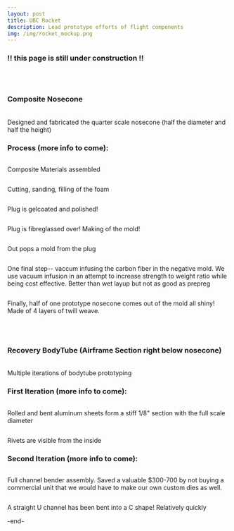 ```yaml
---
layout: post
title: UBC Rocket 
description: Lead prototype efforts of flight components
img: /img/rocket_mockup.png
---
```

<div style="width=100%;">
<h3> !! this page is still under construction !! </h3>
<br/> <br/>
<h3> Composite Nosecone </h3>

<br/>
Designed and fabricated the quarter scale nosecone (half the diameter and half the height)
<br/>
<div class="img_row">
  <img src="{{ site.baseurl }}/img/comp_cad.png" alt="" title=""/>
</div>

<h3> Process (more info to come): </h3>

<div class = "img_row">
  <img class = "col" src="{{ site.baseurl }}/img/comp_materials.JPG" alt="" title="composite materials"/>
  <p> Composite Materials assembled </p>
</div>
<div class = "img_row">
  <img class = "col" src="{{ site.baseurl }}/img/comp_foam.JPG" alt="" title=" "/>
  <p> Cutting, sanding, filling of the foam </p>
</div>
<div class = "img_row">
  <img class = "col half" src="{{ site.baseurl }}/img/comp_gelcoat.JPG" alt="" title=" "/>
  <p class = "col half"> Plug is gelcoated and polished! </p>
</div>
<div class = "img_row">
  <img class = "col half" src="{{ site.baseurl }}/img/comp_fibreglass.JPG" alt="" title=" "/>
  <p class = "col half"> Plug is fibreglassed over! Making of the mold! </p>
</div>
<div class = "img_row">
  <img class = "col half" src="{{ site.baseurl }}/img/comp_postpull.JPG" alt="" title=" "/>
  <p class = "col half"> Out pops a mold from the plug </p>
</div>
<div class = "img_row">
  <img class = "col half" src="{{ site.baseurl }}/img/comp_infusion.JPG" alt="" title=" "/>
  <p class = "col half"> One final step-- vaccum infusing the carbon fiber in the negative mold. We use vacuum infusion in an attempt to increase strength to weight ratio while being cost effective. Better than wet layup but not as good as prepreg</p>
</div>
<div class = "img_row">
  <img class = "col half" src="{{ site.baseurl }}/img/comp_nosecone_outside.JPG" alt="" title=" "/>
  <p class = "col half"> Finally, half of one prototype nosecone comes out of the mold all shiny! Made of 4 layers of twill weave. </p>
</div>

<br/><br/>

<h3> Recovery BodyTube (Airframe Section right below nosecone) </h3>

<br/>
Multiple iterations of bodytube prototyping
<br/>
<div class="img_row">
  <img src="{{ site.baseurl }}/img/bt2.png" alt="" title=""/>
</div>

<h3> First Iteration (more info to come): </h3>

<div class="img_row">
  <img src="{{ site.baseurl }}/img/pt_1_outside.JPG" alt="" title=""/>
  <p> Rolled and bent aluminum sheets form a stiff 1/8" section with the full scale diameter </p>

  <img src="{{ site.baseurl }}/img/pt_1_inside.JPG" alt="" title=""/>
  <p> Rivets are visible from the inside </p>

</div>

<h3> Second Iteration (more info to come): </h3>
<div class="img_row">
  <img src="{{ site.baseurl }}/img/pt_cb_4.JPG" alt="" title=""/>
  <p> Full channel bender assembly. Saved a valuable $300-700 by not buying a commercial unit that we would have to make our own custom dies as well. </p>

  <img src="{{ site.baseurl }}/img/pt_cb_3.JPG" alt="" title=""/>
  <p> A straight U channel has been bent into a C shape! Relatively quickly </p>

</div>
</div>
-end-
<br/><br/>